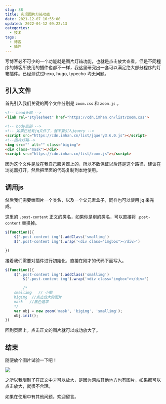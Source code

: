 ```yaml
---
slug: 88
title: 实现图片灯箱功能
date: 2021-12-07 16:55:00
updated: 2022-04-12 09:22:13
categories: 
  - 技术
tags: 
  - 博客
  - 插件
---
```



写博客必不可少的一个功能就是图片灯箱功能，也就是点击放大查看。但是不同程序的博客所使用的插件也都不一样，我这里研究出一套可以满足绝大部分程序的灯箱插件。已经测试过hexo, hugo, typecho 均无问题。

## 引入文件

首先引入我们关键的两个文件分别是 `zoom.css` 和 `zoom.js` 。

```html
<!-- head头部 -->
<link rel="stylesheet" href="https://cdn.imhan.cn/list/zoom.css">

<!-- body底部 -->
<!-- 如果已经有jq文件了，就不要引入jquery -->
<script src="https://cdn.imhan.cn/list/jquery3.6.0.js"></script> 
<!--图片灯箱-->
<img src="" alt="" class="bigimg">
<div class="mask"></div>
<script src="https://cdn.imhan.cn/list/zoom.js"></script>

```

因为这个文件是放在我自己服务器上的，所以不敢保证以后还是这个路径，建议在浏览器打开，然后把里面的代码复制到本地使用。

## 调用js

然后我们需要给图片一个类名，以及一个父元素盒子，同样也可以使用 jq 来完成。

这里的 `.post-content` 正文的类名，如果你是别的类名，可以直接将 `.post-content` 替换掉。

```js
$(function(){
	$('.post-content img').addClass('smallimg')
  	$('.post-content img').wrap('<div class="imgbox"></div>')

})

```

接着我们需要对插件进行初始化，直接在刚才的代码下面写入。

```js
$(function(){
	$('.post-content img').addClass('smallimg')
		$('.post-content img').wrap('<div class="imgbox"></div>')

		/*
	smallimg   // 小图
	bigimg  //点击放大的图片
	mask   //黑色遮罩
	*/
	var obj = new zoom('mask', 'bigimg', 'smallimg');
	obj.init();
})

```

回到页面上，点击正文的图片就可以成功放大了。

## 结束

随便放个图片试验一下吧！

![](https://imgurl.zburu.com/images/2021/11/10/5b39fa131726043fecb309d5ce196243.png)

之所以我限制了在正文中才可以放大，是因为网站其他地方也有图片，如果都可以点击放大，就很不合理。

如果在使用中有其他问题，欢迎留言。